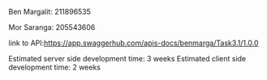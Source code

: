 Ben Margalit: 211896535

Mor Saranga: 205543606

link to API:https://app.swaggerhub.com/apis-docs/benmarga/Task3.1/1.0.0

Estimated server side development time: 3 weeks
Estimated client side development time: 2 weeks